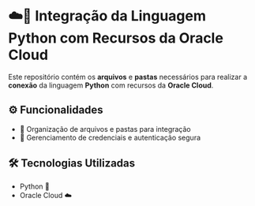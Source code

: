 # ☁️🐍 Integração da Linguagem Python com Recursos da Oracle Cloud

Este repositório contém os **arquivos** e **pastas** necessários para realizar a **conexão** da linguagem **Python** com recursos da **Oracle Cloud**.

## ⚙️ Funcionalidades
- 📂 Organização de arquivos e pastas para integração
- 🔐 Gerenciamento de credenciais e autenticação segura

## 🛠️ Tecnologias Utilizadas
- Python 🐍
- Oracle Cloud ☁️
